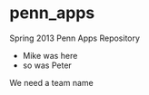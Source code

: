 penn_apps
=========

Spring 2013 Penn Apps Repository
* Mike was here
* so was Peter


We need a team name
